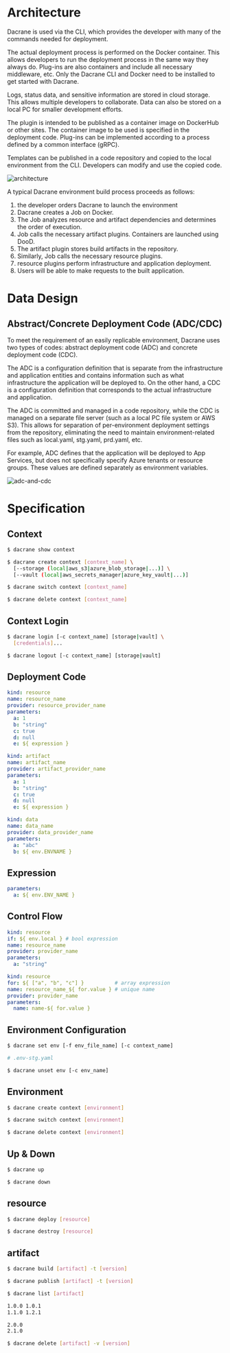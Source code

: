 # Architecture

Dacrane is used via the CLI, which provides the developer with many of the commands needed for deployment.

The actual deployment process is performed on the Docker container.
This allows developers to run the deployment process in the same way they always do.
Plug-ins are also containers and include all necessary middleware, etc.
Only the Dacrane CLI and Docker need to be installed to get started with Dacrane.

Logs, status data, and sensitive information are stored in cloud storage.
This allows multiple developers to collaborate.
Data can also be stored on a local PC for smaller development efforts.

The plugin is intended to be published as a container image on DockerHub or other sites.
The container image to be used is specified in the deployment code.
Plug-ins can be implemented according to a process defined by a common interface (gRPC).

Templates can be published in a code repository and copied to the local environment from the CLI.
Developers can modify and use the copied code.

![architecture](../images/architecture.drawio.svg)

A typical Dacrane environment build process proceeds as follows:

1. the developer orders Dacrane to launch the environment
2. Dacrane creates a Job on Docker.
3. The Job analyzes resource and artifact dependencies and determines the order of execution.
4. Job calls the necessary artifact plugins. Containers are launched using DooD.
5. The artifact plugin stores build artifacts in the repository.
6. Similarly, Job calls the necessary resource plugins.
7. resource plugins perform infrastructure and application deployment.
8. Users will be able to make requests to the built application.

# Data Design

## Abstract/Concrete Deployment Code (ADC/CDC)

To meet the requirement of an easily replicable environment, Dacrane uses two types of codes: abstract deployment code (ADC) and concrete deployment code (CDC).

The ADC is a configuration definition that is separate from the infrastructure and application entities and contains information such as what infrastructure the application will be deployed to.
On the other hand, a CDC is a configuration definition that corresponds to the actual infrastructure and application.

The ADC is committed and managed in a code repository, while the CDC is managed on a separate file server (such as a local PC file system or AWS S3).
This allows for separation of per-environment deployment settings from the repository, eliminating the need to maintain environment-related files such as local.yaml, stg.yaml, prd.yaml, etc.

For example, ADC defines that the application will be deployed to App Services, but does not specifically specify Azure tenants or resource groups. These values are defined separately as environment variables.

![adc-and-cdc](../images/adc-and-cdc.drawio.svg)

# Specification

## Context

```bash
$ dacrane show context
```

```bash
$ dacrane create context [context_name] \
  [--storage (local|aws_s3|azure_blob_storage|...)] \
  [--vault (local|aws_secrets_manager|azure_key_vault|...)]
```

```bash
$ dacrane switch context [context_name]
```

```bash
$ dacrane delete context [context_name]
```

## Context Login

```bash
$ dacrane login [-c context_name] [storage|vault] \
  [credentials]...
```

```bash
$ dacrane logout [-c context_name] [storage|vault]
```

## Deployment Code

```yaml
kind: resource
name: resource_name
provider: resource_provider_name
parameters:
  a: 1
  b: "string"
  c: true
  d: null
  e: ${ expression }
```

```yaml
kind: artifact
name: artifact_name
provider: artifact_provider_name
parameters:
  a: 1
  b: "string"
  c: true
  d: null
  e: ${ expression }
```

```yaml
kind: data
name: data_name
provider: data_provider_name
parameters:
  a: "abc"
  b: ${ env.ENVNAME }
```

## Expression

```yaml
parameters:
  a: ${ env.ENV_NAME }
```

## Control Flow

```yaml
kind: resource
if: ${ env.local } # bool expression
name: resource_name
provider: provider_name
parameters:
  a: "string"
```

```yaml
kind: resource
for: ${ ["a", "b", "c"] }          # array expression
name: resource_name_${ for.value } # unique name
provider: provider_name
parameters:
  name: name-${ for.value }
```

## Environment Configuration

```bash
$ dacrane set env [-f env_file_name] [-c context_name]
```

```yaml
# .env-stg.yaml

```

```bash
$ dacrane unset env [-c env_name]
```


## Environment

```bash
$ dacrane create context [environment]
```

```bash
$ dacrane switch context [environment]
```

```bash
$ dacrane delete context [environment]
```

## Up & Down

```bash
$ dacrane up
```

```bash
$ dacrane down
```

## resource

```bash
$ dacrane deploy [resource]
```

```bash
$ dacrane destroy [resource]
```

## artifact

```bash
$ dacrane build [artifact] -t [version]
```

```bash
$ dacrane publish [artifact] -t [version]
```

```bash
$ dacrane list [artifact]

1.0.0 1.0.1
1.1.0 1.2.1

2.0.0
2.1.0
```

```bash
$ dacrane delete [artifact] -v [version]
```
